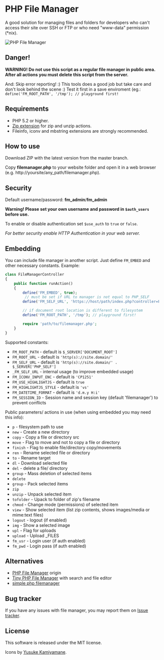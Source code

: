# PHP File Manager

A good solution for managing files and folders for developers who can't access 
their site over SSH or FTP or who need "www-data" permission (*nix).

![PHP File Manager](https://raw.github.com/alexantr/filemanager/master/phpfm.png)

## Danger!

**WARNING! Do not use this script as a regular file manager in public area.
After all actions you must delete this script from the server.**

And: Skip error reporting! :) This tools does a good job but take care and don't 
look behind the scene :) Test it first in a save enviroment (eg.: 
`define('FM_ROOT_PATH', '/tmp'); // playground first!`

## Requirements

- PHP 5.2 or higher.
- [Zip extension](http://php.net/manual/en/book.zip.php) for zip and unzip actions.
- Fileinfo, iconv and mbstring extensions are strongly recommended.

## How to use

Download ZIP with the latest version from the master branch.

Copy **filemanager.php** to your website folder and open it in a web browser
(e.g. http://yoursite/any_path/filemanager.php).

## Security

Default username/password: **fm_admin**/**fm_admin**

**Warning! Please set your own username and password in `$auth_users` before use.**

To enable or disable authentication set `$use_auth` to `true` or `false`.

*For better security enable HTTP Authentication in your web server.*

## Embedding

You can include file manager in another script. Just define `FM_EMBED` and other necessary constants. Example:

```php
class FileManagerController
{
    public function runAction()
    {
        define('FM_EMBED', true);
         // must be set if URL to manager is not equal to PHP_SELF
        define('FM_SELF_URL', 'https://host/path/index.php?controller=FileManager&action=run';

        // if document root location is different to filesystem
        define('FM_ROOT_PATH', '/tmp'); // playground first!

        require 'path/to/filemanager.php';
    }
}
```

Supported constants:

- `FM_ROOT_PATH` - default is `$_SERVER['DOCUMENT_ROOT']`
- `FM_ROOT_URL` - default is `'http(s)://site.domain/'`
- `FM_SELF_URL` - default is `'http(s)://site.domain/' . $_SERVER['PHP_SELF']`
- `_FM_SELF_URL` - internal usage (to improve embedded usage)
- `FM_ICONV_INPUT_ENC` - default is `'CP1251'`
- `FM_USE_HIGHLIGHTJS` - default is `true`
- `FM_HIGHLIGHTJS_STYLE` - default is `'vs'`
- `FM_DATETIME_FORMAT` - default is `'d.m.y H:i'`
- `FM_SESSION_ID` - Session name and session key (default 'filemanager') to prevent conflicts


Public parameters/ actions in use (when using embedded you may need this info):

 - `p` - filesystem path to use
 - `new` - Create a new directory
 - `copy` - Copy a file or directory src
 - `move` - Flag to move and not to copy a file or directory
 - `finish` - Flag to enable file/directory copy/movements
 - `ren` - Rename selected file or directory
 - `to` - Rename target
 - `dl` - Download selected file
 - `del` - delete a file/ directory
 - `group` - Mass deletion of selected items
 - `delete`
 - `group` - Pack selected items
 - `zip`
 - `unzip` - Unpack selected item
 - `tofolder` - Upack to folder of zip's filename
 - `chmod` - Change mode (permissions) of selected item
 - `view` - Show selected item (list zip contents, shows images/media or mime:text files)
 - `logout` - logout (if enabled)
 - `img` - Show a selected image
 - `upl` - Flag for uploads
 - `upload` - Upload _FILES
 - `fm_usr` - Login user (if auth enabled)
 - `fm_pwd` - Login pass (if auth enabled)


## Alternatives
- [PHP File Manager](https://github.com/alexantr/filemanager) origin
- [Tiny PHP File Manager](https://github.com/prasathmani/tinyfilemanager) with search and file editor
- [simple php filemanager](https://github.com/jcampbell1/simple-file-manager)

## Bug tracker

If you have any issues with file manager, you may report them on
[Issue tracker](https://github.com/alexantr/filemanager/issues).

## License

This software is released under the MIT license.

Icons by [Yusuke Kamiyamane](http://p.yusukekamiyamane.com/).
